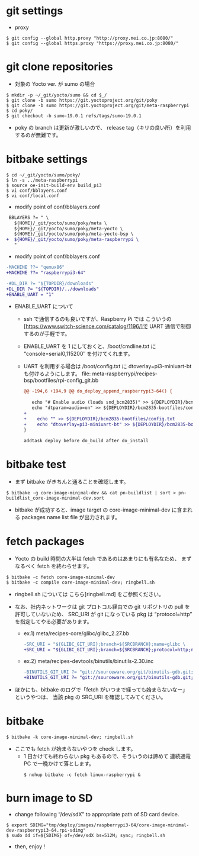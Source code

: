 # git settings
* proxy
```Shell
$ git config --global http.proxy "http://proxy.mei.co.jp:8080/"
$ git config --global https.proxy "https://proxy.mei.co.jp:8080/"
```

# git clone repositories
* 対象の Yocto ver. が sumo の場合
```Shell
$ mkdir -p ~/_git/yocto/sumo && cd $_/
$ git clone -b sumo https://git.yoctoproject.org/git/poky
$ git clone -b sumo https://git.yoctoproject.org/git/meta-raspberrypi
$ cd poky/
$ git checkout -b sumo-19.0.1 refs/tags/sumo-19.0.1
``` 
* poky の branch は更新が激しいので、
  release tag（キリの良い所）を利用するのが無難です。

# bitbake settings
```Shell
$ cd ~/_git/yocto/sumo/poky/
$ ln -s ../meta-raspberrypi
$ source oe-init-build-env build_pi3
$ vi conf/bblayers.conf
$ vi conf/local.conf
```
* modify point of conf/bblayers.conf
```diff
 BBLAYERS ?= " \
   ${HOME}/_git/yocto/sumo/poky/meta \
   ${HOME}/_git/yocto/sumo/poky/meta-yocto \
   ${HOME}/_git/yocto/sumo/poky/meta-yocto-bsp \
+  ${HOME}/_git/yocto/sumo/poky/meta-raspberrypi \
   "
```
* modify point of conf/bblayers.conf
```diff
-MACHINE ??= "qemux86"
+MACHINE ??= "raspberrypi3-64"
```
```diff
-#DL_DIR ?= "${TOPDIR}/downloads"
+DL_DIR ?= "${TOPDIR}/../downloads"
+ENABLE_UART = "1"
```
* ENABLE_UART について
    * ssh で通信するのも良いですが、Raspberry Pi では
      こういうの[https://www.switch-science.com/catalog/1196/]で UART 通信で制御するのが手軽です。

    * ENABLE_UART を 1 にしておくと、/boot/cmdline.txt に
      “console=serial0,115200″ を付けてくれます。

    * UART を利用する場合は /boot/config.txt に
      dtoverlay=pi3-miniuart-bt も付けるようにします。
      file: meta-raspberrypi/recipes-bsp/bootfiles/rpi-config_git.bb

        ```diff
        @@ -194,6 +194,9 @@ do_deploy_append_raspberrypi3-64() {
         
           echo "# Enable audio (loads snd_bcm2835)" >> ${DEPLOYDIR}/bcm2835-bootfiles/config.txt
           echo "dtparam=audio=on" >> ${DEPLOYDIR}/bcm2835-bootfiles/config.txt
        +
        +    echo "" >> ${DEPLOYDIR}/bcm2835-bootfiles/config.txt
        +    echo "dtoverlay=pi3-miniuart-bt" >> ${DEPLOYDIR}/bcm2835-bootfiles/config.txt
        }
         
        addtask deploy before do_build after do_install
        ```

# bitbake test
* まず bitbake がきちんと通ることを確認します。
```Shell
$ bitbake -g core-image-minimal-dev && cat pn-buildlist | sort > pn-buildlist_core-image-minimal-dev.sort
```

* bitbake が成功すると、image target の core-image-minimal-dev
  に含まれる packages name list file が出力されます。

# fetch packages
* Yocto の build 時間の大半は fetch であるのはあまりにも有名なため、
  まずなるべく fetch を終わらせます。
```Shell
$ bitbake -c fetch core-image-minimal-dev
$ bitbake -c compile core-image-minimal-dev; ringbell.sh
```

* ringbell.sh については こちら[ringbell.md] をご参照ください。

* なお、社内ネットワークは git プロトコル経由での git リポジトリの pull を許可していないため、
  SRC_URI が git になっている pkg は “protocol=http” を指定してやる必要があります。
    * ex.1) meta/recipes-core/glibc/glibc_2.27.bb
        ```diff
        -SRC_URI = "${GLIBC_GIT_URI};branch=${SRCBRANCH};name=glibc \
        +SRC_URI = "${GLIBC_GIT_URI};branch=${SRCBRANCH};protocol=http;name=glibc \
        ```

    * ex.2) meta/recipes-devtools/binutils/binutils-2.30.inc
        ```diff
        -BINUTILS_GIT_URI ?= "git://sourceware.org/git/binutils-gdb.git;branch=binutils-${BINUPV}-branch;protocol=git"
        +BINUTILS_GIT_URI ?= "git://sourceware.org/git/binutils-gdb.git;branch=binutils-${BINUPV}-branch;protocol=http"
        ```

* ほかにも、bitbake のログで「fetch がいつまで経っても始まらないなー」というやつは、
  当該 pkg の SRC_URI を確認してみてください。

# bitbake
```Shell
$ bitbake -k core-image-minimal-dev; ringbell.sh
```

* ここでも fetch が始まらないやつを check します。
    * 1 日かけても終わらない pkg もあるので、そういうのは諦めて
      連続通電 PC で一晩かけて落とします。
        ```
        $ nohup bitbake -c fetch linux-raspberrypi &
        ```

# burn image to SD
* change following “/dev/sdX” to appropriate path of SD card device.
```Shell
$ export SDIMG="tmp/deploy/images/raspberrypi3-64/core-image-minimal-dev-raspberrypi3-64.rpi-sdimg"
$ sudo dd if=${SDIMG} of=/dev/sdX bs=512M; sync; ringbell.sh
```

* then, enjoy ! 